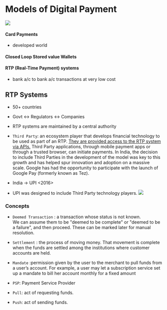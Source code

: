 # Models of Digital Payment

![](https://pbs.twimg.com/media/ErnBpguWMAAI4CU?format=jpg&name=small)

#### Card Payments
- developed world

#### Closed Loop Stored value Wallets

#### RTP (Real-Time Payment) systems
- bank a/c to bank a/c transactions at very low cost

## RTP Systems
- 50+ countries
- Govt <-> Regulators <-> Companies
- RTP systems are maintained by a central authority
- `Third Party`: an ecosystem player that develops financial technology to be used as part of an RTP. 
<u>They are provided access to the RTP system via APIs.</u> 
Third Party applications, through mobile payment apps or through
a trusted browser, can initiate payments.
In India, the decision to include Third Parties in the development of the model was key to this
growth and has helped spur innovation and adoption on a massive scale. Google has had the
opportunity to participate with the launch of Google Pay (formerly known as Tez).

- India -> UPI <2016>
- UPI was designed to include Third Party technology players.
![](https://blog.starpointllp.com/wp-content/uploads/2020/08/Google-UPI.png)

### Concepts
- `Deemed Transaction` : a transaction whose status is not known.<br>We can assume them to be "deemed to be complete" or "deemed to be a failure", and then proceed. These can be marked later for manual resolution.

- `Settlement` : the process of moving money. That movement is complete when the funds are settled among the
institutions where customer accounts are held.

- `Mandate` :permission given by the user to the merchant to pull funds from a user’s account. For example, a
user may let a subscription service set up a mandate to bill her account monthly for a fixed amount

- `PSP`: Payment Service Provider

- `Pull`: act of requesting funds.

- `Push`: act of sending funds.